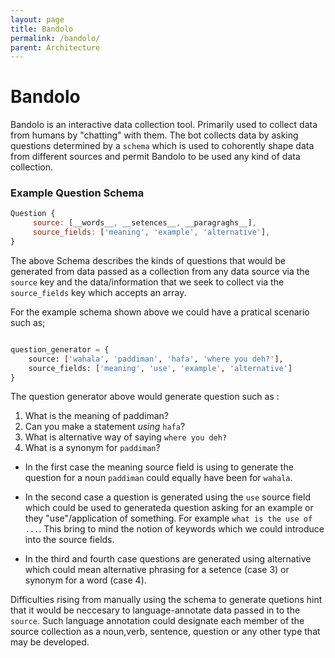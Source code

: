 ```yaml
---
layout: page
title: Bandolo
permalink: /bandolo/
parent: Architecture
---
```


# Bandolo

Bandolo is an interactive data collection tool. Primarily used to collect data from humans by "chatting" with them. The bot collects data by asking questions determined by a `schema` which is used to cohorently shape data from different sources and permit Bandolo to be used any kind of data collection.

### Example Question Schema

```js
Question {
     source: [__words__, __setences__, __paragraghs__],
     source_fields: ['meaning', 'example', 'alternative'],
}
```

The above Schema describes the kinds of questions that would be generated from data passed as a collection from any data source via the `source` key and the data/information that we seek to collect via the `source_fields` key which accepts an array.

For the example schema shown above we could have a pratical scenario such as;

```python

question_generator = {
    source: ['wahala', 'paddiman', 'hafa', 'where you deh?'],
    source_fields: ['meaning', 'use', 'example', 'alternative']
}

```

The question generator above would generate question such as :

1. What is the meaning of paddiman?
2. Can you make a statement *using* `hafa`?
3. What is alternative way of saying `where you deh?`
4. What is a synonym for `paddiman`?

  - In the first case the meaning source field is using to generate the question for a noun `paddiman` could equally have been for `wahala`. 

  - In the second case a question is generated using the `use` source field which could be used to generateda question asking for an example or they "use"/application of something. For example `what is the use of ...`. This bring to mind the notion of keywords which we could introduce into the source fields. 

  - In the third and fourth case questions are generated using alternative which could mean alternative phrasing for a setence (case 3) or synonym for a word (case 4).


Difficulties rising from manually using the schema to generate quetions hint that it would be neccesary to language-annotate data passed in to the `source`. Such language annotation could designate each member of the source collection as a noun,verb, sentence, question or any other type that may be developed.